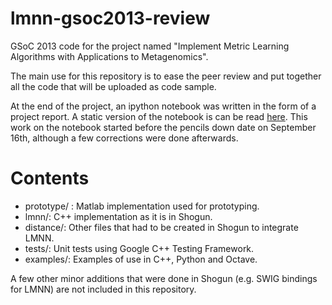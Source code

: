 lmnn-gsoc2013-review
====================

GSoC 2013 code for the project named "Implement Metric Learning Algorithms with
Applications to Metagenomics".

The main use for this repository is to ease the peer review and put together all
the code that will be uploaded as code sample.

At the end of the project, an ipython notebook was written in the form of a project
report. A static version of the notebook is can be read [here](http://nbviewer.ipython.org/6576096).
This work on the notebook started before the pencils down date on September 16th, although
a few corrections were done afterwards.

# Contents

* prototype/ : Matlab implementation used for prototyping.
* lmnn/: C++ implementation as it is in Shogun.
* distance/: Other files that had to be created in Shogun to integrate LMNN.
* tests/: Unit tests using Google C++ Testing Framework.
* examples/: Examples of use in C++, Python and Octave.

A few other minor additions that were done in Shogun (e.g. SWIG bindings for LMNN) are not
included in this repository.
